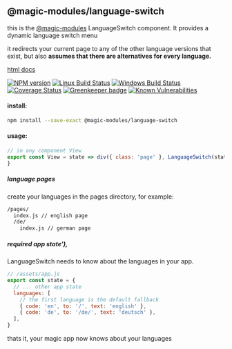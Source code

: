 ## @magic-modules/language-switch
this is the [@magic-modules](https://github.com/magic-modules/)
LanguageSwitch component. It provides a dynamic language switch menu

it redirects your current page to any of the other language versions that exist,
but also **assumes that there are alternatives for every language.**

[html docs](https://magic-modules.github.io/language-switch/)

[![NPM version][npm-image]][npm-url]
[![Linux Build Status][travis-image]][travis-url]
[![Windows Build Status][appveyor-image]][appveyor-url]
[![Coverage Status][coveralls-image]][coveralls-url]
[![Greenkeeper badge][greenkeeper-image]][greenkeeper-url]
[![Known Vulnerabilities][snyk-image]][snyk-url]

[npm-image]: https://img.shields.io/npm/v/@magic-modules/language-switch.svg
[npm-url]: https://www.npmjs.com/package/@magic-modules/language-switch
[travis-image]: https://img.shields.io/travis/com/magic-modules/language-switch/master
[travis-url]: https://travis-ci.com/magic-modules/language-switch
[appveyor-image]: https://img.shields.io/appveyor/ci/magicmodules/language-switch/master.svg
[appveyor-url]: https://ci.appveyor.com/project/magicmodules/language-switch/branch/master
[coveralls-image]: https://coveralls.io/repos/github/magic-modules/language-switch/badge.svg
[coveralls-url]: https://coveralls.io/github/magic-modules/language-switch
[greenkeeper-image]: https://badges.greenkeeper.io/magic-modules/language-switch.svg
[greenkeeper-url]: https://badges.greenkeeper.io/magic-modules/language-switch.svg
[snyk-image]: https://snyk.io/test/github/magic-modules/language-switch/badge.svg
[snyk-url]: https://snyk.io/test/github/magic-modules/language-switch

#### install:
```bash
npm install --save-exact @magic-modules/language-switch
```

#### usage:
```javascript
// in any component View
export const View = state => div({ class: 'page' }, LanguageSwitch(state)),
}
```

##### language pages
create your languages in the pages directory, for example:

```bash
/pages/
  index.js // english page
  /de/
    index.js // german page
```

##### required app state'),
LanguageSwitch needs to know about the languages in your app.
```javascript
// /assets/app.js
export const state = {
  // ... other app state
  languages: [
    // the first language is the default fallback
    { code: 'en', to: '/', text: 'english' },
    { code: 'de', to: '/de/', text: 'deutsch' },
  ],
}
```

thats it, your magic app now knows about your languages
